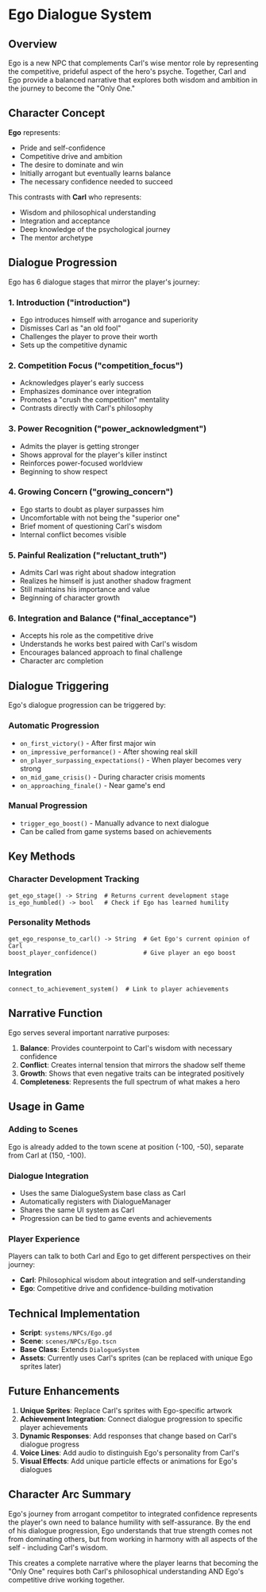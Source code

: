 # Ego Dialogue System

## Overview

Ego is a new NPC that complements Carl's wise mentor role by representing the competitive, prideful aspect of the hero's psyche. Together, Carl and Ego provide a balanced narrative that explores both wisdom and ambition in the journey to become the "Only One."

## Character Concept

**Ego** represents:
- Pride and self-confidence
- Competitive drive and ambition
- The desire to dominate and win
- Initially arrogant but eventually learns balance
- The necessary confidence needed to succeed

This contrasts with **Carl** who represents:
- Wisdom and philosophical understanding
- Integration and acceptance
- Deep knowledge of the psychological journey
- The mentor archetype

## Dialogue Progression

Ego has 6 dialogue stages that mirror the player's journey:

### 1. Introduction ("introduction")
- Ego introduces himself with arrogance and superiority
- Dismisses Carl as "an old fool"
- Challenges the player to prove their worth
- Sets up the competitive dynamic

### 2. Competition Focus ("competition_focus") 
- Acknowledges player's early success
- Emphasizes dominance over integration
- Promotes a "crush the competition" mentality
- Contrasts directly with Carl's philosophy

### 3. Power Recognition ("power_acknowledgment")
- Admits the player is getting stronger
- Shows approval for the player's killer instinct
- Reinforces power-focused worldview
- Beginning to show respect

### 4. Growing Concern ("growing_concern")
- Ego starts to doubt as player surpasses him
- Uncomfortable with not being the "superior one"
- Brief moment of questioning Carl's wisdom
- Internal conflict becomes visible

### 5. Painful Realization ("reluctant_truth")
- Admits Carl was right about shadow integration
- Realizes he himself is just another shadow fragment
- Still maintains his importance and value
- Beginning of character growth

### 6. Integration and Balance ("final_acceptance")
- Accepts his role as the competitive drive
- Understands he works best paired with Carl's wisdom
- Encourages balanced approach to final challenge
- Character arc completion

## Dialogue Triggering

Ego's dialogue progression can be triggered by:

### Automatic Progression
- `on_first_victory()` - After first major win
- `on_impressive_performance()` - After showing real skill  
- `on_player_surpassing_expectations()` - When player becomes very strong
- `on_mid_game_crisis()` - During character crisis moments
- `on_approaching_finale()` - Near game's end

### Manual Progression
- `trigger_ego_boost()` - Manually advance to next dialogue
- Can be called from game systems based on achievements

## Key Methods

### Character Development Tracking
```gdscript
get_ego_stage() -> String  # Returns current development stage
is_ego_humbled() -> bool   # Check if Ego has learned humility
```

### Personality Methods
```gdscript
get_ego_response_to_carl() -> String  # Get Ego's current opinion of Carl
boost_player_confidence()             # Give player an ego boost
```

### Integration
```gdscript
connect_to_achievement_system()  # Link to player achievements
```

## Narrative Function

Ego serves several important narrative purposes:

1. **Balance**: Provides counterpoint to Carl's wisdom with necessary confidence
2. **Conflict**: Creates internal tension that mirrors the shadow self theme
3. **Growth**: Shows that even negative traits can be integrated positively
4. **Completeness**: Represents the full spectrum of what makes a hero

## Usage in Game

### Adding to Scenes
Ego is already added to the town scene at position (-100, -50), separate from Carl at (150, -100).

### Dialogue Integration
- Uses the same DialogueSystem base class as Carl
- Automatically registers with DialogueManager
- Shares the same UI system as Carl
- Progression can be tied to game events and achievements

### Player Experience
Players can talk to both Carl and Ego to get different perspectives on their journey:
- **Carl**: Philosophical wisdom about integration and self-understanding
- **Ego**: Competitive drive and confidence-building motivation

## Technical Implementation

- **Script**: `systems/NPCs/Ego.gd`
- **Scene**: `scenes/NPCs/Ego.tscn` 
- **Base Class**: Extends `DialogueSystem`
- **Assets**: Currently uses Carl's sprites (can be replaced with unique Ego sprites later)

## Future Enhancements

1. **Unique Sprites**: Replace Carl's sprites with Ego-specific artwork
2. **Achievement Integration**: Connect dialogue progression to specific player achievements
3. **Dynamic Responses**: Add responses that change based on Carl's dialogue progress
4. **Voice Lines**: Add audio to distinguish Ego's personality from Carl's
5. **Visual Effects**: Add unique particle effects or animations for Ego's dialogues

## Character Arc Summary

Ego's journey from arrogant competitor to integrated confidence represents the player's own need to balance humility with self-assurance. By the end of his dialogue progression, Ego understands that true strength comes not from dominating others, but from working in harmony with all aspects of the self - including Carl's wisdom.

This creates a complete narrative where the player learns that becoming the "Only One" requires both Carl's philosophical understanding AND Ego's competitive drive working together. 